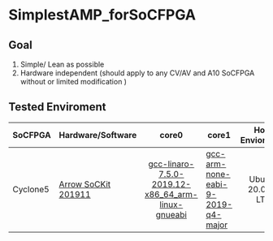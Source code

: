 # SimplestAMP_forSoCFPGA

## Goal
 1. Simple/ Lean as possible
 1. Hardware independent (should apply to any CV/AV and A10 SoCFPGA without or limited modification )


## Tested Enviroment 


SoCFPGA |Hardware/Software | core0 | core1 | Host Enviorment |
--- | --- | :---: | --- | :---:
Cyclone5 | [Arrow SoCKit 201911](https://rocketboards.org/foswiki/Documentation/ArrowSoCKitEdition201911) | [gcc-linaro-7.5.0-2019.12-x86_64_arm-linux-gnueabi](https://releases.linaro.org/components/toolchain/binaries/latest-7/arm-linux-gnueabihf/) | [gcc-arm-none-eabi-9-2019-q4-major](https://developer.arm.com/-/media/Files/downloads/gnu-rm/9-2019q4/gcc-arm-none-eabi-9-2019-q4-major-x86_64-linux.tar.bz2?revision=108bd959-44bd-4619-9c19-26187abf5225&la=en&hash=E788CE92E5DFD64B2A8C246BBA91A249CB8E2D2D)| Ubuntu 20.04.1 LTS 
